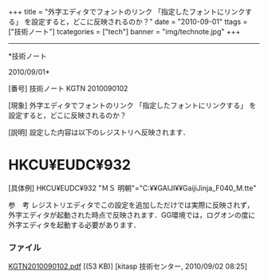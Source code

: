 ﻿+++
title = "外字エディタでフォントのリンク 「指定したフォントにリンクする」 を設定すると，どこに反映されるのか？"
date = "2010-09-01"
ttags = ["技術ノート"]
tcategories = ["tech"]
banner = "img/technote.jpg"
+++

-----------------------------------------------------------------------------------------------------------------------------

*技術ノート

2010/09/01*


[番号]
技術ノート KGTN 2010090102

[現象]
外字エディタでフォントのリンク 「指定したフォントにリンクする」
を設定すると，どこに反映されるのか？

[説明]
設定した内容は以下のレジストリへ反映されます．

HKCU¥EUDC¥932
=

[具体例]
HKCU¥EUDC¥932
"ＭＳ 明朝"="C:¥¥GAIJI¥¥GaijiJinja_F040_M.tte"

参　考
レジストリエディタでこの設定を追加しただけでは実際に反映されず，外字エディタが起動された時点で反映されます．GG環境では，ログオンの度に外字エディタを起動する必要があります．


### ファイル

 
 


[KGTN2010090102.pdf](http://techreport.kitasp.net/attachments/download/301/KGTN2010090102.pdf)
 [(53 KB)] [kitasp 技術センター, 2010/09/02
08:25]


 


 

